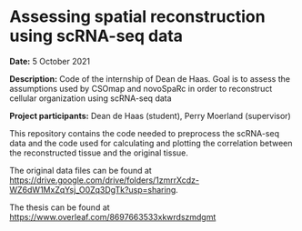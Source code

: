 # Assessing spatial reconstruction using scRNA-seq data

**Date:** 5 October 2021

**Description:**
Code of the internship of Dean de Haas. Goal is to assess the assumptions used by CSOmap and novoSpaRc in order to reconstruct cellular organization using scRNA-seq data

**Project participants:** Dean de Haas (student), Perry Moerland (supervisor)

This repository contains the code needed to preprocess the scRNA-seq data and the code used for calculating and plotting the correlation between the reconstructed tissue and the original tissue.

The original data files can be found at https://drive.google.com/drive/folders/1zmrrXcdz-WZ6dW1MxZqYsj_O0Zq3DgTk?usp=sharing. 

The thesis can be found at https://www.overleaf.com/8697663533xkwrdszmdgmt




